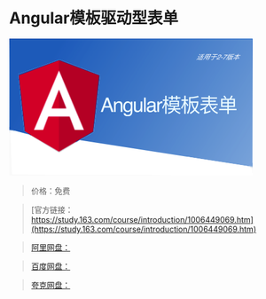 # Angular模板驱动型表单

![img](../../../assets/study163/free/97f503ebae15454ba377f88078751b11.png)

> 价格：免费

> [官方链接：https://study.163.com/course/introduction/1006449069.htm](https://study.163.com/course/introduction/1006449069.htm)

> [阿里网盘：]()

> [百度网盘：]()

> [夸克网盘：]()
